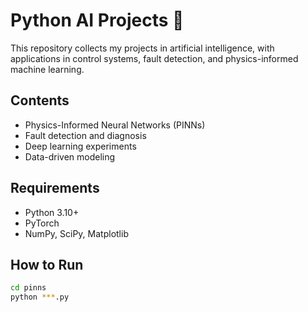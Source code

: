 # Python AI Projects 🤖

This repository collects my projects in artificial intelligence, with applications in control systems, fault detection, and physics-informed machine learning.

## Contents
- Physics-Informed Neural Networks (PINNs)
- Fault detection and diagnosis
- Deep learning experiments
- Data-driven modeling

## Requirements
- Python 3.10+
- PyTorch
- NumPy, SciPy, Matplotlib

## How to Run
```bash
cd pinns
python ***.py
